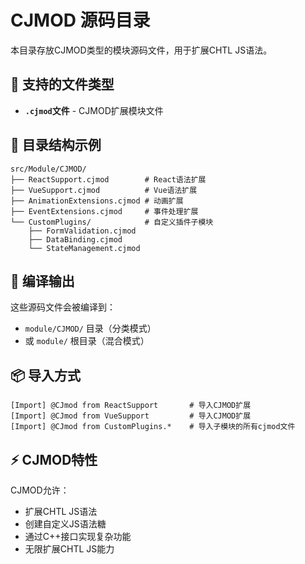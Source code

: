 # CJMOD 源码目录

本目录存放CJMOD类型的模块源码文件，用于扩展CHTL JS语法。

## 📄 支持的文件类型

- **`.cjmod`文件** - CJMOD扩展模块文件

## 📁 目录结构示例

```
src/Module/CJMOD/
├── ReactSupport.cjmod        # React语法扩展
├── VueSupport.cjmod          # Vue语法扩展
├── AnimationExtensions.cjmod # 动画扩展
├── EventExtensions.cjmod     # 事件处理扩展
└── CustomPlugins/            # 自定义插件子模块
    ├── FormValidation.cjmod
    ├── DataBinding.cjmod
    └── StateManagement.cjmod
```

## 🎯 编译输出

这些源码文件会被编译到：
- `module/CJMOD/` 目录（分类模式）
- 或 `module/` 根目录（混合模式）

## 📦 导入方式

```chtl
[Import] @CJmod from ReactSupport       # 导入CJMOD扩展
[Import] @CJmod from VueSupport         # 导入CJMOD扩展
[Import] @CJmod from CustomPlugins.*    # 导入子模块的所有cjmod文件
```

## ⚡ CJMOD特性

CJMOD允许：
- 扩展CHTL JS语法
- 创建自定义JS语法糖
- 通过C++接口实现复杂功能
- 无限扩展CHTL JS能力